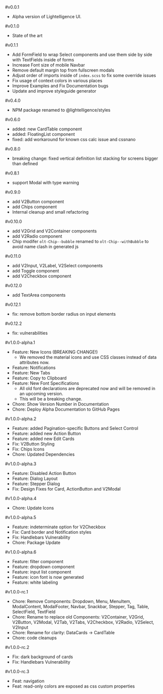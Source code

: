 #v0.0.1
- Alpha version of Lightelligence UI.


#v0.1.0
- State of the art

#v0.1.1
- Add FormField to wrap Select components and use them side by side with TextFields inside of forms
- Increase Font size of mobile Navbar
- Remove default margin top from fullscreen modals
- Adjust order of imports inside of `index.scss` to fix some override issues
- Fix usage of context colors in various places
- Improve Examples and Fix Documentation bugs
- Update and improve styleguide generator

#v0.4.0
- NPM package renamed to @lightelligence/styles

#v0.6.0
- added: new CardTable component
- added: FloatingList component
- fixed: add workaround for known css calc issue and cssnano

#v0.8.0
- breaking change: fixed vertical definition list stacking for screens bigger than defined

#v0.8.1
- support Modal with type warning

#v0.9.0
- add V2Button component
- add Chips component
- Internal cleanup and small refactoring

#v0.10.0
- add V2Grid and V2Container components
- add V2Radio component
- Chip modifer `olt-Chip--bubble` renamed to `olt-Chip--withBubble` to avoid name clash in generated js

#v0.11.0
- add V2Input, V2Label, V2Select components
- add Toggle component
- add V2Checkbox component

#v0.12.0
- add TextArea components

#v0.12.1
- fix: remove bottom border radius on input elements

#v0.12.2
- fix: vulnerabilities

#v1.0.0-alpha.1
- Feature: New Icons (BREAKING CHANGE!)
  - We removed the material icons and use CSS classes instead of data attributes now.
- Feature: Notifications
- Feature: New Tabs
- Feature: Copy to Clipboard
- Feature: New Font Specifications
  - All old font declarations are deprecated now and will be removed in an upcoming version.
  - This will be a breaking change.
- Chore: Show Version Number in Documentation
- Chore: Deploy Alpha Documentation to GitHub Pages

#v1.0.0-alpha.2
- Feature: added Pagination-specific Buttons and Select Control
- Feature: added new Action Button
- Feature: added new Edit Cards
- Fix: V2Button Styling
- Fix: Chips Icons
- Chore: Updated Dependencies

#v1.0.0-alpha.3
- Feature: Disabled Action Button
- Feature: Dialog Layout
- Feature: Stepper Dialog
- Fix: Design Fixes for Card, ActionButton and V2Modal

#v1.0.0-alpha.4
- Chore: Update Icons

#v1.0.0-alpha.5
- Feature: indeterminate option for V2Checkbox
- Fix: Card border and Notification styles
- Fix: Handlebars Vulnerability
- Chore: Package Update

#v1.0.0-alpha.6
- Feature: filter component
- Feature: dropdown component
- Feature: input list component
- Feature: icon font is now generated
- Feature: white labeling

#v1.0.0-rc.1
- Chore: Remove Components: Dropdown, Menu, MenuItem, ModalContent, ModalFooter, Navbar, Snackbar, Stepper, Tag, Table, SelectField, TextField
- Chore: Rename to replace old Components: V2Container, V2Grid, V2Button, V2Modal, V2Tab, V2Tabs, V2Checkbox, V2Radio, V2Select, V2Input
- Chore: Rename for clarity: DataCards -> CardTable
- Chore: code cleanups

#v1.0.0-rc.2
- Fix: dark background of cards
- Fix: Handlebars Vulnerability

#v1.0.0-rc.3
- Feat: navigation
- Feat: read-only colors are exposed as css custom properties
